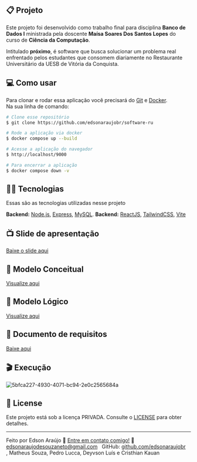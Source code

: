 ## 📋 Projeto

Este projeto foi desenvolvido como trabalho final para disciplina **Banco de Dados I** ministrada pela doscente **Maísa Soares Dos Santos Lopes** do curso de **Ciência da Computação**. 

Intitulado **próximo**, é software que busca solucionar um problema real enfrentado pelos estudantes que consomem diariamente no Restaurante Universitário da UESB de Vitória da Conquista. <br>

## 💻 Como usar

Para clonar e rodar essa aplicação você precisará do [Git](https://git-scm.com) e [Docker](https://www.docker.com/). 
<br>
Na sua linha de comando:

```bash
# Clone esse repositório
$ git clone https://github.com/edsonaraujobr/software-ru

# Rode a aplicação via docker
$ docker compose up --build

# Acesse a aplicação do navegador
$ http://localhost/9000

# Para encerrar a aplicação
$ docker compose down -v
```

## 👨‍💻 Tecnologias

Essas são as tecnologias utilizadas nesse projeto

**Backend:** [Node.js](https://nodejs.org/en/), [Express](https://expressjs.com/pt-br/), [MySQL](https://www.mysql.com/).
**Backend:** [ReactJS](https://react.dev/), [TailwindCSS](https://tailwindcss.com/docs/guides/vite), [Vite](https://vitejs.dev/)

## 📺 Slide de apresentação 

 [Baixe o slide aqui](https://github.com/edsonaraujobr/software-ru/blob/main/Apresenta%C3%A7%C3%A3oProximo.pptx)

## 🎲 Modelo Conceitual 

 [Visualize aqui](https://github.com/edsonaraujobr/software-ru/blob/main/ModeloConceitual.png)

## 💎 Modelo Lógico 

 [Visualize aqui](https://github.com/edsonaraujobr/software-ru/blob/main/ModeloLogico.png)

## 📃 Documento de requisitos 

[Baixe aqui](https://github.com/edsonaraujobr/software-ru/blob/main/documentoRequisitosBD.pdf)
 
## 🎬 Execução 

![5bfca227-4930-4071-bc94-2e0c2565684a](https://github.com/edsonaraujobr/software-ru/assets/137104822/55bc23f1-22b0-4a0b-82f3-b2b407ce6cd6)

## 📝 License

Este projeto está sob a licença PRIVADA. Consulte o [LICENSE](LICENSE.md) para obter detalhes.

---

Feito por Edson Araújo :wave: [Entre em contato comigo!](https://www.linkedin.com/in/edsonaraujobr/)
:email: [edsonaraujodesouzaneto@gmail.com](mailto:yuriduartedev@gmail.com) &nbsp;
GitHub: [github.com/edsonaraujobr](https://github.com/yuriduarte) &nbsp;
<br>
, Matheus Souza, Pedro Lucca, Deyvson Luís e Cristhian Kauan










   




